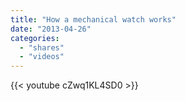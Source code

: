 ```yaml
---
title: "How a mechanical watch works"
date: "2013-04-26"
categories:
  - "shares"
  - "videos"
---
```


{{< youtube cZwq1KL4SD0 >}}
